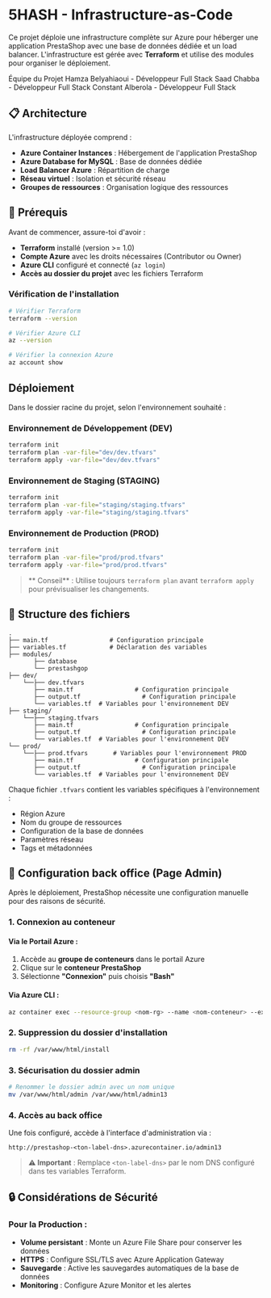 # 5HASH - Infrastructure-as-Code

Ce projet déploie une infrastructure complète sur Azure pour héberger une application PrestaShop avec une base de données dédiée et un load balancer. L'infrastructure est gérée avec **Terraform** et utilise des modules pour organiser le déploiement.

Équipe du Projet
Hamza Belyahiaoui - Développeur Full Stack
Saad Chabba - Développeur Full Stack
Constant Alberola - Développeur Full Stack


## 📋 Architecture

L'infrastructure déployée comprend :
- **Azure Container Instances** : Hébergement de l'application PrestaShop
- **Azure Database for MySQL** : Base de données dédiée
- **Load Balancer Azure** : Répartition de charge
- **Réseau virtuel** : Isolation et sécurité réseau
- **Groupes de ressources** : Organisation logique des ressources

## 📌 Prérequis

Avant de commencer, assure-toi d'avoir :

- **Terraform** installé (version >= 1.0)
- **Compte Azure** avec les droits nécessaires (Contributor ou Owner)
- **Azure CLI** configuré et connecté (`az login`)
- **Accès au dossier du projet** avec les fichiers Terraform

### Vérification de l'installation

```bash
# Vérifier Terraform
terraform --version

# Vérifier Azure CLI
az --version

# Vérifier la connexion Azure
az account show
```

##  Déploiement

Dans le dossier racine du projet, selon l'environnement souhaité :

###  Environnement de Développement (DEV)

```bash
terraform init
terraform plan -var-file="dev/dev.tfvars"
terraform apply -var-file="dev/dev.tfvars"
```

###  Environnement de Staging (STAGING)

```bash
terraform init
terraform plan -var-file="staging/staging.tfvars"
terraform apply -var-file="staging/staging.tfvars"
```

###  Environnement de Production (PROD)

```bash
terraform init
terraform plan -var-file="prod/prod.tfvars"
terraform apply -var-file="prod/prod.tfvars"
```

> ** Conseil** : Utilise toujours `terraform plan` avant `terraform apply` pour prévisualiser les changements.

## 📁 Structure des fichiers

```
.
├── main.tf                 # Configuration principale
├── variables.tf            # Déclaration des variables
├── modules/ 
       ├── database          
       └── prestashgop                
├── dev/
    └──├── dev.tfvars
       ├── main.tf                 # Configuration principale
       ├── output.tf                 # Configuration principale
       └── variables.tf  # Variables pour l'environnement DEV
├── staging/
    └──├── staging.tfvars  
       ├── main.tf                 # Configuration principale
       ├── output.tf                 # Configuration principale
       └── variables.tf  # Variables pour l'environnement DEV
└── prod/
    └──├── prod.tfvars       # Variables pour l'environnement PROD
       ├── main.tf                 # Configuration principale
       ├── output.tf                 # Configuration principale
       └── variables.tf  # Variables pour l'environnement DEV
```

Chaque fichier `.tfvars` contient les variables spécifiques à l'environnement :
- Région Azure
- Nom du groupe de ressources
- Configuration de la base de données
- Paramètres réseau
- Tags et métadonnées

## 🔧 Configuration  back office (Page Admin)

Après le déploiement, PrestaShop nécessite une configuration manuelle pour des raisons de sécurité.

### 1. Connexion au conteneur

#### Via le Portail Azure :
1. Accède au **groupe de conteneurs** dans le portail Azure
2. Clique sur le **conteneur PrestaShop**
3. Sélectionne **"Connexion"** puis choisis **"Bash"**

#### Via Azure CLI :
```bash
az container exec --resource-group <nom-rg> --name <nom-conteneur> --exec-command "/bin/bash"
```

### 2. Suppression du dossier d'installation

```bash
rm -rf /var/www/html/install
```

### 3. Sécurisation du dossier admin

```bash
# Renommer le dossier admin avec un nom unique
mv /var/www/html/admin /var/www/html/admin13
```

### 4. Accès au back office

Une fois configuré, accède à l'interface d'administration via :

```
http://prestashop-<ton-label-dns>.azurecontainer.io/admin13
```

> **⚠️ Important** : Remplace `<ton-label-dns>` par le nom DNS configuré dans tes variables Terraform.

## 🔒 Considérations de Sécurité

### Pour la Production :
- **Volume persistant** : Monte un Azure File Share pour conserver les données
- **HTTPS** : Configure SSL/TLS avec Azure Application Gateway
- **Sauvegarde** : Active les sauvegardes automatiques de la base de données
- **Monitoring** : Configure Azure Monitor et les alertes



